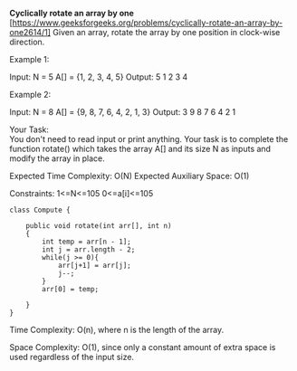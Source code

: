 **Cyclically rotate an array by one** [https://www.geeksforgeeks.org/problems/cyclically-rotate-an-array-by-one2614/1]
Given an array, rotate the array by one position in clock-wise direction.
 

Example 1:

Input:
N = 5
A[] = {1, 2, 3, 4, 5}
Output:
5 1 2 3 4
 

Example 2:

Input:
N = 8
A[] = {9, 8, 7, 6, 4, 2, 1, 3}
Output:
3 9 8 7 6 4 2 1
 

Your Task:  
You don't need to read input or print anything. Your task is to complete the function rotate() which takes the array A[] and its size N as inputs and modify the array in place.

 

Expected Time Complexity: O(N)
Expected Auxiliary Space: O(1)

 

Constraints:
1<=N<=105
0<=a[i]<=105

```
class Compute {
    
    public void rotate(int arr[], int n)
    {
        int temp = arr[n - 1];
        int j = arr.length - 2;
        while(j >= 0){
            arr[j+1] = arr[j];
            j--;
        }
        arr[0] = temp;
        
    }
}
```
Time Complexity: O(n), where n is the length of the array.

Space Complexity: O(1), since only a constant amount of extra space is used regardless of the input size.
